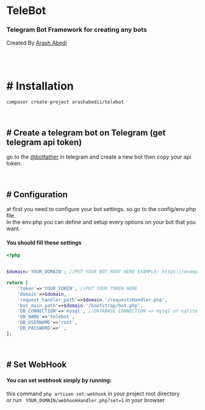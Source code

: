 
# TeleBot
### Telegram Bot Framework for creating any bots 

Created By [Arash Abedi](https://arashabedii.github.io)

<br/>
<br/>

# # Installation

```
composer create-project arashabedii/telebot

```

<br/>

## # Create a telegram bot on Telegram (get telegram api token)
go to the [@botfather](https://t.me/botfather) in telegram and create a new bot
then copy your api token.

<br/>

## # Configuration

at first you need to configure your bot settings. so go to the config/env.php file. <br/>
In the env.php you can define and setup every options on your bot that you want.

#### You should fill these settings

```php
<?php


$domain='YOUR_DOMAIN'; //PUT YOUR BOT ROOT HERE EXAMPLE: https://example.com/mybotDirectory

return [
    'token'=>'YOUR_TOKEN', //PUT YOUR TOKEN HERE
    'domain'=>$domain,
    'request_handler_path'=>$domain.'/requestsHandler.php',
    'bot_main_path'=>$domain.'/bootstrap/bot.php',
    'DB_CONNECTION'=>'mysql', //DATABASE CONNECTION => mysql or sqlite 
    'DB_NAME'=>'telebot',
    'DB_USERNAME'=>'root',
    'DB_PASSWORD'=>'',
];
```

<br/>

## # Set WebHook

#### You can set webhook simply by running: <br/>
this command ```php artisan set:webhook``` in your project root directory 
<br>
or run
``` YOUR_DOMAIN/webhookHandler.php?set=1``` in your browser

<br/>

